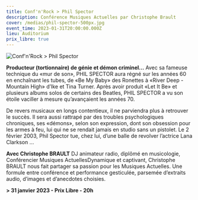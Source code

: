 ```yaml
---
title: Conf'n'Rock > Phil Spector
description: Conférence Musiques Actuelles par Christophe Brault
cover: /medias/phil-spector-500px.jpg
event_time: 2023-01-31T20:00:00.000Z
lieu: Auditorium
prix_libre: true
---
```

![Conf'n'Rock > Phil Spector](/medias/phil-spector-500px.jpg)

**Producteur (tortionnaire) de génie et démon criminel…** Avec sa fameuse technique du «mur de son», PHIL SPECTOR aura régné sur les années 60 en enchaînant les tubes, de «Be My Baby» des Ronettes à «River Deep - Mountain High» d’Ike et Tina Turner. Après avoir produit «Let It Be» et plusieurs albums solos de certains des Beatles, PHIL SPECTOR a vu son étoile vaciller à mesure qu’avançaient les années 70.

De revers musicaux en longs contentieux, il ne parviendra plus à retrouver le succès. Il sera aussi rattrapé par des troubles psychologiques chroniques, ses «démons», selon son expression, dont son obsession pour les armes à feu, lui qui ne se rendait jamais en studio sans un pistolet. Le 2 février 2003, Phil Spector tue, chez lui, d’une balle de revolver l’actrice Lana Clarkson …

**Avec Christophe BRAULT** DJ animateur radio, diplômé en musicologie, Conférencier Musiques ActuellesDynamique et captivant, Christophe BRAULT nous fait partager sa passion pour les Musiques Actuelles. Une formule entre conférence et performance gesticulée, parsemée d’extraits audio, d’images et d’anecdotes choisies.

**\> 31 janvier 2023 - Prix Libre - 20h**
